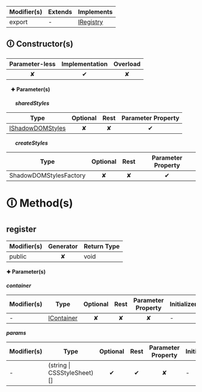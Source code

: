 | Modifier(s)                            | Extends                      | Implements                                    |
|----------------------------------------|------------------------------|-----------------------------------------------|
| export | - | [IRegistry](https://hamedfathi.gitbook.io/aurelia-2-doc-api/kernel/interface/di/iregistry) |

## &#128712; Constructor(s)

| Parameter-less                         | Implementation                          | Overload                          |
|:--------------------------------------:|:---------------------------------------:|:---------------------------------:|
| ✘ | ✔ | ✘ |

&nbsp;&nbsp; **&#128966; Parameter(s)**

&nbsp;&nbsp;&nbsp;&nbsp;&nbsp; _**sharedStyles**_

| Type                        | Optional                           | Rest                          | Parameter Property                          |
|-----------------------------|:----------------------------------:|:-----------------------------:|:-------------------------------------------:|
| [IShadowDOMStyles](https://hamedfathi.gitbook.io/aurelia-2-doc-api/runtime-html/styles/variable/shadow-dom-styles/ishadowdomstyles) | ✘  | ✘ | ✔ |

&nbsp;&nbsp;&nbsp;&nbsp;&nbsp; _**createStyles**_

| Type                        | Optional                           | Rest                          | Parameter Property                          |
|-----------------------------|:----------------------------------:|:-----------------------------:|:-------------------------------------------:|
| ShadowDOMStylesFactory | ✘  | ✘ | ✔ |

# &#128712; Method(s)

## register

| Modifier(s)                              | Generator                          | Return Type                       |
|------------------------------------------|:----------------------------------:|-----------------------------------|
| public | ✘ | void |

**&#128966; Parameter(s)**

_**container**_

| Modifier(s)                              | Type                        | Optional                           | Rest                          | Parameter Property                          | Initializer                       |
|------------------------------------------|-----------------------------|:----------------------------------:|:-----------------------------:|:-------------------------------------------:|-----------------------------------|
| - | [IContainer](https://hamedfathi.gitbook.io/aurelia-2-doc-api/kernel/interface/di/icontainer) | ✘  | ✘ | ✘ | - |

_**params**_

| Modifier(s)                              | Type                        | Optional                           | Rest                          | Parameter Property                          | Initializer                       |
|------------------------------------------|-----------------------------|:----------------------------------:|:-----------------------------:|:-------------------------------------------:|-----------------------------------|
| - | (string &#124; CSSStyleSheet)[] | ✔  | ✔ | ✘ | - |